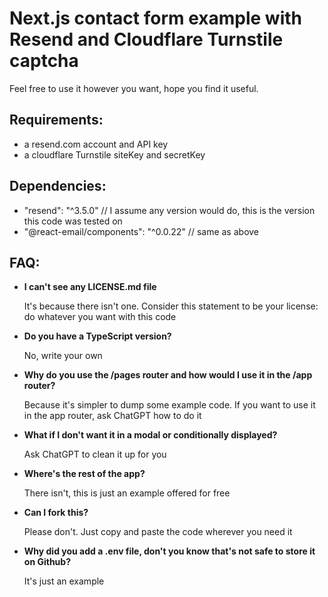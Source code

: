 # Next.js contact form example with Resend and Cloudflare Turnstile captcha

Feel free to use it however you want, hope you find it useful.

## Requirements:

- a resend.com account and API key
- a cloudflare Turnstile siteKey and secretKey

## Dependencies:

- "resend": "^3.5.0" // I assume any version would do, this is the version this code was tested on
- "@react-email/components": "^0.0.22" // same as above

## FAQ:

- **I can't see any LICENSE.md file**

  It's because there isn't one. Consider this statement to be your license: do whatever you want with this code
  
- **Do you have a TypeScript version?**

  No, write your own

- **Why do you use the /pages router and how would I use it in the /app router?**

  Because it's simpler to dump some example code. If you want to use it in the app router, ask ChatGPT how to do it
  
- **What if I don't want it in a modal or conditionally displayed?**

  Ask ChatGPT to clean it up for you
  
- **Where's the rest of the app?**

  There isn't, this is just an example offered for free
  
- **Can I fork this?**

  Please don't. Just copy and paste the code wherever you need it

- **Why did you add a .env file, don't you know that's not safe to store it on Github?**

  It's just an example
